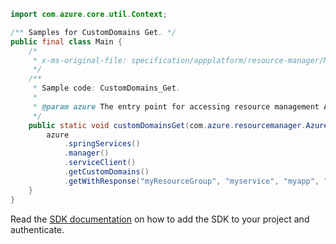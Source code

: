 ```java
import com.azure.core.util.Context;

/** Samples for CustomDomains Get. */
public final class Main {
    /*
     * x-ms-original-file: specification/appplatform/resource-manager/Microsoft.AppPlatform/stable/2022-04-01/examples/CustomDomains_Get.json
     */
    /**
     * Sample code: CustomDomains_Get.
     *
     * @param azure The entry point for accessing resource management APIs in Azure.
     */
    public static void customDomainsGet(com.azure.resourcemanager.AzureResourceManager azure) {
        azure
            .springServices()
            .manager()
            .serviceClient()
            .getCustomDomains()
            .getWithResponse("myResourceGroup", "myservice", "myapp", "mydomain.com", Context.NONE);
    }
}
```

Read the [SDK documentation](https://github.com/Azure/azure-sdk-for-java/blob/azure-resourcemanager_2.15.0/sdk/resourcemanager/azure-resourcemanager/README.md) on how to add the SDK to your project and authenticate.
